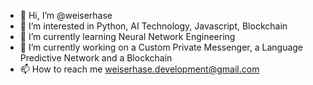 - 👋 Hi, I’m @weiserhase
- 👀 I’m interested in Python, AI Technology, Javascript, Blockchain
- 🌱 I’m currently learning Neural Network Engineering
- 💞️ I’m currently working on a Custom Private Messenger, a Language Predictive Network and a Blockchain
- 📫 How to reach me weiserhase.development@gmail.com

<!---
weiserhase/weiserhase is a ✨ special ✨ repository because its `README.md` (this file) appears on your GitHub profile.
You can click the Preview link to take a look at your changes.
--->
